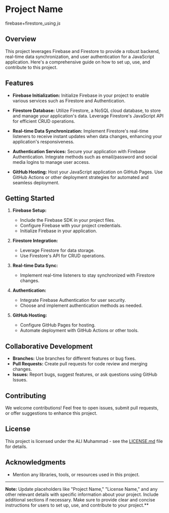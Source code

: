 # Project Name

firebase+firestore_using _js_

## Overview

This project leverages Firebase and Firestore to provide a robust backend, real-time data synchronization, and user authentication for a JavaScript application. Here's a comprehensive guide on how to set up, use, and contribute to this project.

## Features

- **Firebase Initialization:** Initialize Firebase in your project to enable various services such as Firestore and Authentication.

- **Firestore Database:** Utilize Firestore, a NoSQL cloud database, to store and manage your application's data. Leverage Firestore's JavaScript API for efficient CRUD operations.

- **Real-time Data Synchronization:** Implement Firestore's real-time listeners to receive instant updates when data changes, enhancing your application's responsiveness.

- **Authentication Services:** Secure your application with Firebase Authentication. Integrate methods such as email/password and social media logins to manage user access.

- **GitHub Hosting:** Host your JavaScript application on GitHub Pages. Use GitHub Actions or other deployment strategies for automated and seamless deployment.

## Getting Started

1. **Firebase Setup:**
   - Include the Firebase SDK in your project files.
   - Configure Firebase with your project credentials.
   - Initialize Firebase in your application.

2. **Firestore Integration:**
   - Leverage Firestore for data storage.
   - Use Firestore's API for CRUD operations.

3. **Real-time Data Sync:**
   - Implement real-time listeners to stay synchronized with Firestore changes.

4. **Authentication:**
   - Integrate Firebase Authentication for user security.
   - Choose and implement authentication methods as needed.

5. **GitHub Hosting:**
   - Configure GitHub Pages for hosting.
   - Automate deployment with GitHub Actions or other tools.

## Collaborative Development

- **Branches:** Use branches for different features or bug fixes.
- **Pull Requests:** Create pull requests for code review and merging changes.
- **Issues:** Report bugs, suggest features, or ask questions using GitHub Issues.

## Contributing

We welcome contributions! Feel free to open issues, submit pull requests, or offer suggestions to enhance this project.

## License

This project is licensed under the ALI Muhammad - see the [LICENSE.md](LICENSE.md) file for details.

## Acknowledgments

- Mention any libraries, tools, or resources used in this project.

---

**Note:** Update placeholders like "Project Name," "License Name," and any other relevant details with specific information about your project. Include additional sections if necessary. Make sure to provide clear and concise instructions for users to set up, use, and contribute to your project.**
